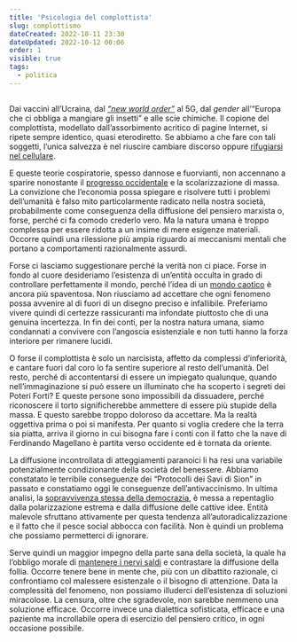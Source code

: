 ```yaml
---
title: 'Psicologia del complottista'
slug: complottismo
dateCreated: 2022-10-11 23:30
dateUpdated: 2022-10-12 00:06
order: 1
visible: true
tags:
  - politica
---
```


##

<span class="newthought">Dai vaccini</span> all’Ucraina, dal _[“new world order”](/notes/antiamericanismo/)_ al 5G, dal _gender_ all’“Europa che ci obbliga a mangiare gli insetti” e alle scie chimiche. Il copione del complottista, modellato dall’assorbimento acritico di pagine Internet, si ripete sempre identico, quasi eterodiretto. Se abbiamo a che fare con tali soggetti, l’unica salvezza è nel riuscire cambiare discorso oppure [rifugiarsi nel cellulare](/notes/internet/).

E queste teorie cospiratorie, spesso dannose e fuorvianti, non accennano a sparire nonostante il [progresso occidentale](/notes/occidente/) e la scolarizzazione di massa. La convizione che l’economia possa spiegare e risolvere tutti i problemi dell’umanità è falso mito particolarmente radicato nella nostra società, probabilmente come conseguenza della diffusione del pensiero marxista o, forse, perché ci fa comodo crederlo vero. Ma la natura umana è troppo complessa per essere ridotta a un insime di mere esigenze materiali. Occorre quindi una rilessione più ampia riguardo ai meccanismi mentali che portano a comportamenti razionalmente assurdi.

Forse ci lasciamo suggestionare perché la verità non ci piace. Forse in fondo al cuore desideriamo l’esistenza di un’entità occulta in grado di controllare perfettamente il mondo, perché l’idea di un [mondo caotico](/notes/progresso/) è ancora più spaventosa. Non riusciamo ad accettare che ogni fenomeno possa avvenire al di fuori di un disegno preciso e infallibile. Preferiamo vivere quindi di certezze rassicuranti ma infondate piuttosto che di una genuina incertezza. In fin dei conti, per la nostra natura umana, siamo condannati a convivere con l’angoscia esistenziale e non tutti hanno la forza interiore per rimanere lucidi.

O forse il complottista è solo un narcisista, affetto da complessi d’inferiorità, e cantare fuori dal coro lo fa sentire superiore al resto dell’umanità. Del resto, perché di accontentarsi di essere un impiegato qualunque, quando nell’immaginazione si può essere un illuminato che ha scoperto i segreti dei Poteri Forti? E queste persone sono impossibili da dissuadere, perché riconoscere il torto significherebbe ammettere di essere più stupide della massa. E questo sarebbe troppo doloroso da accettare. Ma la realtà oggettiva prima o poi si manifesta. Per quanto si voglia credere che la terra sia piatta, arriva il giorno in cui bisogna fare i conti con il fatto che la nave di Ferdinando Magellano è partita verso occidente ed è tornata da oriente.

La diffusione incontrollata di atteggiamenti paranoici li ha resi una variabile potenzialmente condizionante della società del benessere. Abbiamo constatato le terribile conseguenze dei “Protocolli dei Savi di Sion” in passato e constatiamo oggi le conseguenze dell’antivaccinismo. In ultima analisi, la [sopravvivenza stessa della democrazia](/notes/democrazia/), è messa a repentaglio dalla polarizzazione estrema e dalla diffusione delle cattive idee. Entità malevole sfruttano attivamente per questa tendenza all’autoradicalizzazione e il fatto che il pesce social abbocca con facilità. Non è quindi un problema che possiamo permetterci di ignorare.

Serve quindi un maggior impegno della parte sana della società, la quale ha l’obbligo morale di [mantenere i nervi saldi](/notes/mitezza/) e contrastare la diffusione della follia. Occorre tenere bene in mente che, più con un dibattito razionale, ci confrontiamo col malessere esistenzale o il bisogno di attenzione. Data la complessità del fenomeno, non possiamo illuderci dell’esistenza di soluzioni miracolose. La censura, oltre che sgradevole, non sarebbe nemmeno una soluzione efficace. Occorre invece una dialettica sofisticata, efficace e una paziente ma incrollabile opera di esercizio del pensiero critico, in ogni occasione possibile.
